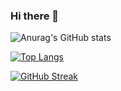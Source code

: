 ### Hi there 👋

<!--
**kungfudaibi/kungfudaibi** is a ✨ _special_ ✨ repository because its `README.md` (this file) appears on your GitHub profile.

Here are some ideas to get you started:

- 🔭 I’m currently working on ...
- 🌱 I’m currently learning ...
- 👯 I’m looking to collaborate on ...
- 🤔 I’m looking for help with ...
- 💬 Ask me about ...
- 📫 How to reach me: ...
- 😄 Pronouns: ...
- ⚡ Fun fact: ...
-->

![Anurag's GitHub stats](https://github-readme-stats.vercel.app/api?username=kungfudaibi&show_icons=true&theme=radical)


[![Top Langs](https://github-readme-stats.vercel.app/api/top-langs/?username=kungfudaibi&layout=compact)](https://github.com/anuraghazra/github-readme-stats)


[![GitHub Streak](https://github-readme-streak-stats.herokuapp.com/?user=kungfudaibi)](https://git.io/streak-stats)
